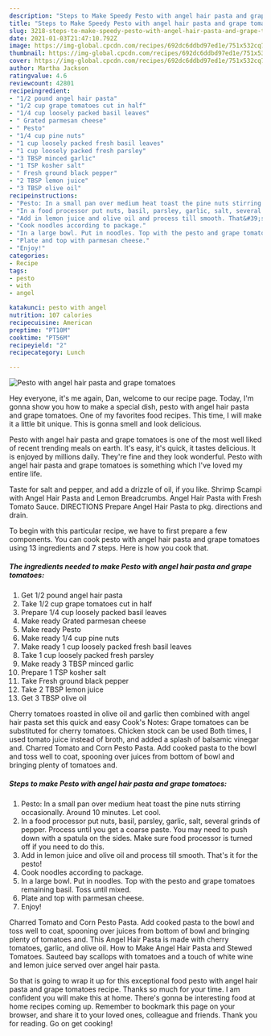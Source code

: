 ```yaml
---
description: "Steps to Make Speedy Pesto with angel hair pasta and grape tomatoes"
title: "Steps to Make Speedy Pesto with angel hair pasta and grape tomatoes"
slug: 3218-steps-to-make-speedy-pesto-with-angel-hair-pasta-and-grape-tomatoes
date: 2021-01-03T21:47:10.792Z
image: https://img-global.cpcdn.com/recipes/692dc6ddbd97ed1e/751x532cq70/pesto-with-angel-hair-pasta-and-grape-tomatoes-recipe-main-photo.jpg
thumbnail: https://img-global.cpcdn.com/recipes/692dc6ddbd97ed1e/751x532cq70/pesto-with-angel-hair-pasta-and-grape-tomatoes-recipe-main-photo.jpg
cover: https://img-global.cpcdn.com/recipes/692dc6ddbd97ed1e/751x532cq70/pesto-with-angel-hair-pasta-and-grape-tomatoes-recipe-main-photo.jpg
author: Martha Jackson
ratingvalue: 4.6
reviewcount: 42801
recipeingredient:
- "1/2 pound angel hair pasta"
- "1/2 cup grape tomatoes cut in half"
- "1/4 cup loosely packed basil leaves"
- " Grated parmesan cheese"
- " Pesto"
- "1/4 cup pine nuts"
- "1 cup loosely packed fresh basil leaves"
- "1 cup loosely packed fresh parsley"
- "3 TBSP minced garlic"
- "1 TSP kosher salt"
- " Fresh ground black pepper"
- "2 TBSP lemon juice"
- "3 TBSP olive oil"
recipeinstructions:
- "Pesto: In a small pan over medium heat toast the pine nuts stirring occasionally. Around 10 minutes. Let cool."
- "In a food processor put nuts, basil, parsley, garlic, salt, several grinds of pepper. Process until you get a coarse paste. You may need to push down with a spatula on the sides. Make sure food processor is turned off if you need to do this."
- "Add in lemon juice and olive oil and process till smooth. That&#39;s it for the pesto!"
- "Cook noodles according to package."
- "In a large bowl. Put in noodles. Top with the pesto and grape tomatoes remaining basil. Toss until mixed."
- "Plate and top with parmesan cheese."
- "Enjoy!"
categories:
- Recipe
tags:
- pesto
- with
- angel

katakunci: pesto with angel 
nutrition: 107 calories
recipecuisine: American
preptime: "PT10M"
cooktime: "PT56M"
recipeyield: "2"
recipecategory: Lunch

---
```



![Pesto with angel hair pasta and grape tomatoes](https://img-global.cpcdn.com/recipes/692dc6ddbd97ed1e/751x532cq70/pesto-with-angel-hair-pasta-and-grape-tomatoes-recipe-main-photo.jpg)

Hey everyone, it's me again, Dan, welcome to our recipe page. Today, I'm gonna show you how to make a special dish, pesto with angel hair pasta and grape tomatoes. One of my favorites food recipes. This time, I will make it a little bit unique. This is gonna smell and look delicious.

Pesto with angel hair pasta and grape tomatoes is one of the most well liked of recent trending meals on earth. It's easy, it's quick, it tastes delicious. It is enjoyed by millions daily. They're fine and they look wonderful. Pesto with angel hair pasta and grape tomatoes is something which I've loved my entire life.

Taste for salt and pepper, and add a drizzle of oil, if you like. Shrimp Scampi with Angel Hair Pasta and Lemon Breadcrumbs. Angel Hair Pasta with Fresh Tomato Sauce. DIRECTIONS Prepare Angel Hair Pasta to pkg. directions and drain.


To begin with this particular recipe, we have to first prepare a few components. You can cook pesto with angel hair pasta and grape tomatoes using 13 ingredients and 7 steps. Here is how you cook that.

<!--inarticleads1-->

##### The ingredients needed to make Pesto with angel hair pasta and grape tomatoes:

1. Get 1/2 pound angel hair pasta
1. Take 1/2 cup grape tomatoes cut in half
1. Prepare 1/4 cup loosely packed basil leaves
1. Make ready  Grated parmesan cheese
1. Make ready  Pesto
1. Make ready 1/4 cup pine nuts
1. Make ready 1 cup loosely packed fresh basil leaves
1. Take 1 cup loosely packed fresh parsley
1. Make ready 3 TBSP minced garlic
1. Prepare 1 TSP kosher salt
1. Take  Fresh ground black pepper
1. Take 2 TBSP lemon juice
1. Get 3 TBSP olive oil


Cherry tomatoes roasted in olive oil and garlic then combined with angel hair pasta set this quick and easy Cook&#39;s Notes: Grape tomatoes can be substituted for cherry tomatoes. Chicken stock can be used Both times, I used tomato juice instead of broth, and added a splash of balsamic vinegar and. Charred Tomato and Corn Pesto Pasta. Add cooked pasta to the bowl and toss well to coat, spooning over juices from bottom of bowl and bringing plenty of tomatoes and. 

<!--inarticleads2-->

##### Steps to make Pesto with angel hair pasta and grape tomatoes:

1. Pesto: In a small pan over medium heat toast the pine nuts stirring occasionally. Around 10 minutes. Let cool.
1. In a food processor put nuts, basil, parsley, garlic, salt, several grinds of pepper. Process until you get a coarse paste. You may need to push down with a spatula on the sides. Make sure food processor is turned off if you need to do this.
1. Add in lemon juice and olive oil and process till smooth. That&#39;s it for the pesto!
1. Cook noodles according to package.
1. In a large bowl. Put in noodles. Top with the pesto and grape tomatoes remaining basil. Toss until mixed.
1. Plate and top with parmesan cheese.
1. Enjoy!


Charred Tomato and Corn Pesto Pasta. Add cooked pasta to the bowl and toss well to coat, spooning over juices from bottom of bowl and bringing plenty of tomatoes and. This Angel Hair Pasta is made with cherry tomatoes, garlic, and olive oil. How to Make Angel Hair Pasta and Stewed Tomatoes. Sauteed bay scallops with tomatoes and a touch of white wine and lemon juice served over angel hair pasta. 

So that is going to wrap it up for this exceptional food pesto with angel hair pasta and grape tomatoes recipe. Thanks so much for your time. I am confident you will make this at home. There's gonna be interesting food at home recipes coming up. Remember to bookmark this page on your browser, and share it to your loved ones, colleague and friends. Thank you for reading. Go on get cooking!
